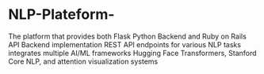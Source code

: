 # NLP-Plateform-
The platform that provides both Flask Python Backend and  Ruby on Rails API Backend implementation REST API endpoints for various NLP tasks integrates multiple AI/ML frameworks  Hugging Face Transformers, Stanford Core NLP, and attention visualization systems
